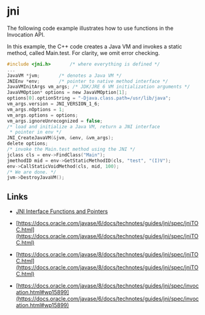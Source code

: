 # jni

The following code example illustrates how to use functions in the Invocation API. 

In this example, the C++ code creates a Java VM and invokes a static method, called Main.test. For clarity, we omit error checking.

```c
#include <jni.h>       /* where everything is defined */
...
JavaVM *jvm;       /* denotes a Java VM */
JNIEnv *env;       /* pointer to native method interface */
JavaVMInitArgs vm_args; /* JDK/JRE 6 VM initialization arguments */
JavaVMOption* options = new JavaVMOption[1];
options[0].optionString = "-Djava.class.path=/usr/lib/java";
vm_args.version = JNI_VERSION_1_6;
vm_args.nOptions = 1;
vm_args.options = options;
vm_args.ignoreUnrecognized = false;
/* load and initialize a Java VM, return a JNI interface
 * pointer in env */
JNI_CreateJavaVM(&jvm, &env, &vm_args);
delete options;
/* invoke the Main.test method using the JNI */
jclass cls = env->FindClass("Main");
jmethodID mid = env->GetStaticMethodID(cls, "test", "(I)V");
env->CallStaticVoidMethod(cls, mid, 100);
/* We are done. */
jvm->DestroyJavaVM();
```


## Links

- [JNI Interface Functions and Pointers](https://docs.oracle.com/javase/6/docs/technotes/guides/jni/spec/design.html#wp615)
- [https://docs.oracle.com/javase/6/docs/technotes/guides/jni/spec/jniTOC.html](https://docs.oracle.com/javase/6/docs/technotes/guides/jni/spec/jniTOC.html)

- [https://docs.oracle.com/javase/8/docs/technotes/guides/jni/spec/jniTOC.html](https://docs.oracle.com/javase/8/docs/technotes/guides/jni/spec/jniTOC.html)
- [https://docs.oracle.com/javase/8/docs/technotes/guides/jni/spec/invocation.html#wp15899](https://docs.oracle.com/javase/6/docs/technotes/guides/jni/spec/invocation.html#wp15899)
